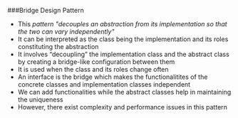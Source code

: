 ###Bridge Design Pattern
-	This <I>pattern "decouples an abstraction from its implementation so that the two can vary independently"</I>
-	It can be interpreted as the class being the implementation and its roles constituting the abstraction
-	It involves “decoupling” the implementation class and the abstract class by creating a bridge-like configuration between them
-	It is used when the class and its roles change often
-	An interface is the bridge which makes the functionalitites of the concrete classes and implementation classes independent 
-	We can add functionalities while the abstract classes help in maintaining the uniqueness
-	However, there exist complexity and performance issues in this pattern 
